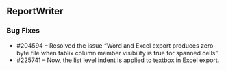 ## ReportWriter

### Bug Fixes

* \#204594 – Resolved the issue “Word and Excel export produces zero-byte file when tablix column member visibility is true for spanned cells”.
* \#225741 – Now, the list level indent is applied to textbox in Excel export.